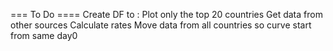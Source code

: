 
=== To Do ====
Create DF to  :
Plot  only the  top 20 countries
Get data from other sources
Calculate rates
Move data from all countries so curve start from same day0 
